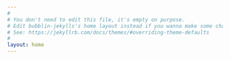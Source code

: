 ```yaml
---
#
# You don't need to edit this file, it's empty on purpose.
# Edit bubblin-jekylls's home layout instead if you wanna make some changes
# See: https://jekyllrb.com/docs/themes/#overriding-theme-defaults
#
layout: home
---
```

